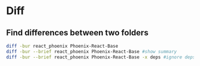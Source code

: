 # Diff

## Find differences between two folders

```bash
diff -bur react_phoenix Phoenix-React-Base
diff -bur --brief react_phoenix Phoenix-React-Base #show summary
diff -bur --brief react_phoenix Phoenix-React-Base -x deps #ignore deps folder
```


